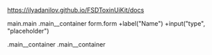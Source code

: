 https://ilyadanilov.github.io/FSDToxinUiKit/docs

main.main
  .main__container
    form.form
      +label("Name")
        +input("type", "placeholder")

  .main__container
  .main__container
